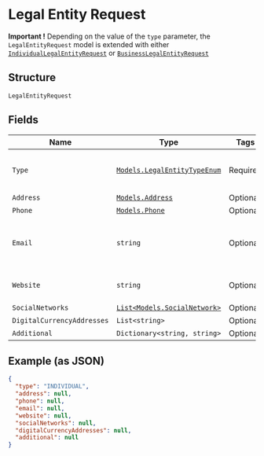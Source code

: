 
# Legal Entity Request

**Important !** Depending on the value of the `type` parameter, the `LegalEntityRequest` model is extended with either [`IndividualLegalEntityRequest`](../../doc/models/individual-legal-entity-request.md) or [`BusinessLegalEntityRequest`](../../doc/models/business-legal-entity-request.md)

## Structure

`LegalEntityRequest`

## Fields

| Name | Type | Tags | Description |
|  --- | --- | --- | --- |
| `Type` | [`Models.LegalEntityTypeEnum`](../../doc/models/legal-entity-type-enum.md) | Required | the second description of type parameter |
| `Address` | [`Models.Address`](../../doc/models/address.md) | Optional | - |
| `Phone` | [`Models.Phone`](../../doc/models/phone.md) | Optional | - |
| `Email` | `string` | Optional | The email address.<br>**Constraints**: *Maximum Length*: `512` |
| `Website` | `string` | Optional | **Constraints**: *Maximum Length*: `2048` |
| `SocialNetworks` | [`List<Models.SocialNetwork>`](../../doc/models/social-network.md) | Optional | - |
| `DigitalCurrencyAddresses` | `List<string>` | Optional | - |
| `Additional` | `Dictionary<string, string>` | Optional | - |

## Example (as JSON)

```json
{
  "type": "INDIVIDUAL",
  "address": null,
  "phone": null,
  "email": null,
  "website": null,
  "socialNetworks": null,
  "digitalCurrencyAddresses": null,
  "additional": null
}
```

